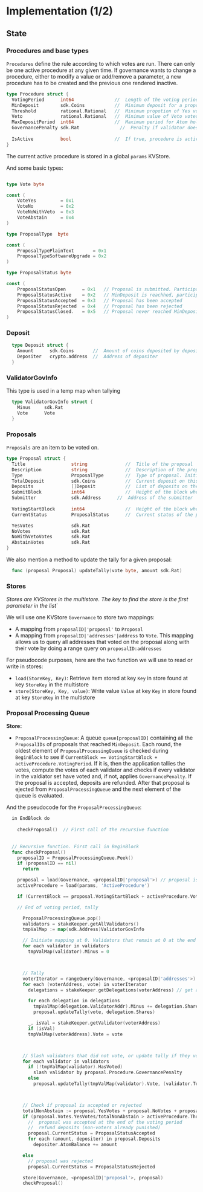 # Implementation (1/2)

## State

### Procedures and base types

`Procedures` define the rule according to which votes are run. There can only 
be one active procedure at any given time. If governance wants to change a 
procedure, either to modify a value or add/remove a parameter, a new procedure 
has to be created and the previous one rendered inactive.


```go
type Procedure struct {
  VotingPeriod      int64               //  Length of the voting period. Initial value: 2 weeks
  MinDeposit        sdk.Coins           //  Minimum deposit for a proposal to enter voting period. 
  Threshold         rational.Rational   //  Minimum propotion of Yes votes for proposal to pass. Initial value: 0.5
  Veto              rational.Rational   //  Minimum value of Veto votes to Total votes ratio for proposal to be vetoed. Initial value: 1/3
  MaxDepositPeriod  int64               //  Maximum period for Atom holders to deposit on a proposal. Initial value: 2 months
  GovernancePenalty sdk.Rat               //  Penalty if validator does not vote
  
  IsActive          bool                //  If true, procedure is active. Only one procedure can have isActive true.
}
```

The current active procedure is stored in a global `params` KVStore.

And some basic types:

```go

type Vote byte

const (
    VoteYes         = 0x1
    VoteNo          = 0x2
    VoteNoWithVeto  = 0x3
    VoteAbstain     = 0x4
)

type ProposalType  byte

const (
    ProposalTypePlainText       = 0x1
    ProposalTypeSoftwareUpgrade = 0x2
)

type ProposalStatus byte

const (
    ProposalStatusOpen      = 0x1   // Proposal is submitted. Participants can deposit on it but not vote
    ProposalStatusActive    = 0x2   // MinDeposit is reachhed, participants can vote
    ProposalStatusAccepted  = 0x3   // Proposal has been accepted
    ProposalStatusRejected  = 0x4   // Proposal has been rejected
    ProposalStatusClosed.   = 0x5   // Proposal never reached MinDeposit 
)
```

### Deposit

```go
  type Deposit struct {
    Amount      sdk.Coins       //  Amount of coins deposited by depositer
    Depositer   crypto.address  //  Address of depositer
  }
```

### ValidatorGovInfo

This type is used in a temp map when tallying 

```go
  type ValidatorGovInfo struct {
    Minus     sdk.Rat
    Vote      Vote
  }
```

### Proposals

`Proposals` are an item to be voted on. 

```go
type Proposal struct {
  Title                 string              //  Title of the proposal
  Description           string              //  Description of the proposal
  Type                  ProposalType        //  Type of proposal. Initial set {PlainTextProposal, SoftwareUpgradeProposal}
  TotalDeposit          sdk.Coins           //  Current deposit on this proposal. Initial value is set at InitialDeposit
  Deposits              []Deposit           //  List of deposits on the proposal
  SubmitBlock           int64               //  Height of the block where TxGovSubmitProposal was included
  Submitter             sdk.Address      //  Address of the submitter
  
  VotingStartBlock      int64               //  Height of the block where MinDeposit was reached. -1 if MinDeposit is not reached
  CurrentStatus         ProposalStatus      //  Current status of the proposal

  YesVotes              sdk.Rat
  NoVotes               sdk.Rat
  NoWithVetoVotes       sdk.Rat
  AbstainVotes          sdk.Rat
}
```

We also mention a method to update the tally for a given proposal:

```go
  func (proposal Proposal) updateTally(vote byte, amount sdk.Rat)
```

### Stores

*Stores are KVStores in the multistore. The key to find the store is the first parameter in the list*`

We will use one KVStore `Governance` to store two mappings:

* A mapping from `proposalID|'proposal'` to `Proposal`
* A mapping from `proposalID|'addresses'|address` to `Vote`. This mapping allows us to query all addresses that voted on the proposal along with their vote by doing a range query on `proposalID:addresses`


For pseudocode purposes, here are the two function we will use to read or write in stores:

* `load(StoreKey, Key)`: Retrieve item stored at key `Key` in store found at key `StoreKey` in the multistore
* `store(StoreKey, Key, value)`: Write value `Value` at key `Key` in store found at key `StoreKey` in the multistore

### Proposal Processing Queue

**Store:**
* `ProposalProcessingQueue`: A queue `queue[proposalID]` containing all the 
  `ProposalIDs` of proposals that reached `MinDeposit`. Each round, the oldest 
  element of `ProposalProcessingQueue` is checked during `BeginBlock` to see if
  `CurrentBlock == VotingStartBlock + activeProcedure.VotingPeriod`. If it is, 
  then the application tallies the votes, compute the votes of each validator and checks if every validator in the valdiator set have voted
  and, if not, applies `GovernancePenalty`. If the proposal is accepted, deposits are refunded.
  After that proposal is ejected from `ProposalProcessingQueue` and the next element of the queue is evaluated. 

And the pseudocode for the `ProposalProcessingQueue`:

```go
  in EndBlock do 
    
    checkProposal()  // First call of the recursive function 
    
    
  // Recursive function. First call in BeginBlock
  func checkProposal()  
    proposalID = ProposalProcessingQueue.Peek()
    if (proposalID == nil)
      return

    proposal = load(Governance, <proposalID|'proposal'>) // proposal is a const key
    activeProcedure = load(params, 'ActiveProcedure')

    if (CurrentBlock == proposal.VotingStartBlock + activeProcedure.VotingPeriod && proposal.CurrentStatus == ProposalStatusActive)

    // End of voting period, tally

      ProposalProcessingQueue.pop()
      validators = stakeKeeper.getAllValidators()
      tmpValMap := map(sdk.Address)ValidatorGovInfo

      // Initiate mapping at 0. Validators that remain at 0 at the end of tally will be punished
      for each validator in validators
        tmpValMap(validator).Minus = 0



      // Tally
      voterIterator = rangeQuery(Governance, <proposalID|'addresses'>) //return all the addresses that voted on the proposal
      for each (voterAddress, vote) in voterIterator
        delegations = stakeKeeper.getDelegations(voterAddress) // get all delegations for current voter

        for each delegation in delegations
          tmpValMap(delegation.ValidatorAddr).Minus += delegation.Shares
          proposal.updateTally(vote, delegation.Shares)

        _, isVal = stakeKeeper.getValidator(voterAddress)
        if (isVal)
        tmpValMap(voterAddress).Vote = vote



      // Slash validators that did not vote, or update tally if they voted
      for each validator in validators
        if (!tmpValMap(validator).HasVoted)
          slash validator by proposal.Procedure.GovernancePenalty
        else
          proposal.updateTally(tmpValMap(validator).Vote, (validator.TotalShares - tmpValMap(validator).Minus))



      // Check if proposal is accepted or rejected
      totalNonAbstain := proposal.YesVotes + proposal.NoVotes + proposal.NoWithVetoVotes
      if (proposal.Votes.YesVotes/totalNonAbstain > activeProcedure.Threshold AND proposal.Votes.NoWithVetoVotes/totalNonAbstain  < activeProcedure.Veto)
        //  proposal was accepted at the end of the voting period
        //  refund deposits (non-voters already punished)
        proposal.CurrentStatus = ProposalStatusAccepted
        for each (amount, depositer) in proposal.Deposits
          depositer.AtomBalance += amount

      else 
        // proposal was rejected
        proposal.CurrentStatus = ProposalStatusRejected

      store(Governance, <proposalID|'proposal'>, proposal)
      checkProposal()        
```
